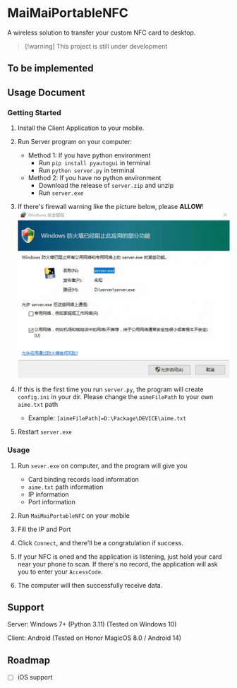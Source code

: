 # MaiMaiPortableNFC

A wireless solution to transfer your custom NFC card to desktop.

> [!warning] This project is still under development

## To be implemented

## Usage Document

### Getting Started

1. Install the Client Application to your mobile.

2. Run Server program on your computer:

    - Method 1: If you have python environment
        - Run `pip install pyautogui` in terminal
        - Run `python server.py` in terminal
    - Method 2: If you have no python environment
        - Download the release of `server.zip` and unzip
        - Run `server.exe`

3. If there's firewall warning like the picture below, please **ALLOW**! ![Firewall](./docs/firewall.png)

4. If this is the first time you run `server.py`, the program will create `config.ini` in your dir. Please change the `aimeFilePath` to your own `aime.txt` path

    - Example: `[aimeFilePath]=D:\Package\DEVICE\aime.txt`

5. Restart `server.exe`

### Usage

1. Run `sever.exe` on computer, and the program will give you

    - Card binding records load information
    - `aime.txt` path information
    - IP information
    - Port information

2. Run `MaiMaiPortableNFC` on your mobile

3. Fill the IP and Port

4. Click `Connect`, and there'll be a congratulation if success.

5. If your NFC is oned and the application is listening, just hold your card near your phone to scan. If there's no record, the application will ask you to enter your `AccessCode`.

6. The computer will then successfully receive data.

## Support

Server: Windows 7+ (Python 3.11) (Tested on Windows 10)

Client: Android (Tested on Honor MagicOS 8.0 / Android 14)

## Roadmap

- [ ] iOS support